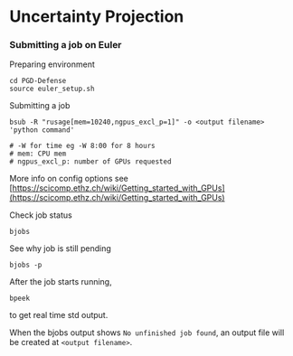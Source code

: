 # Uncertainty Projection

### Submitting a job on Euler
Preparing environment
```
cd PGD-Defense
source euler_setup.sh
```
Submitting a job
```
bsub -R "rusage[mem=10240,ngpus_excl_p=1]" -o <output filename> 'python command'

# -W for time eg -W 8:00 for 8 hours
# mem: CPU mem
# ngpus_excl_p: number of GPUs requested
```
More info on config options see [https://scicomp.ethz.ch/wiki/Getting_started_with_GPUs](https://scicomp.ethz.ch/wiki/Getting_started_with_GPUs)

Check job status
```
bjobs
```
See why job is still pending
```
bjobs -p
```
After the job starts running,
```
bpeek
```
to get real time std output.

When the bjobs output shows `No unfinished job found`, an output file will be created at `<output filename>`.

